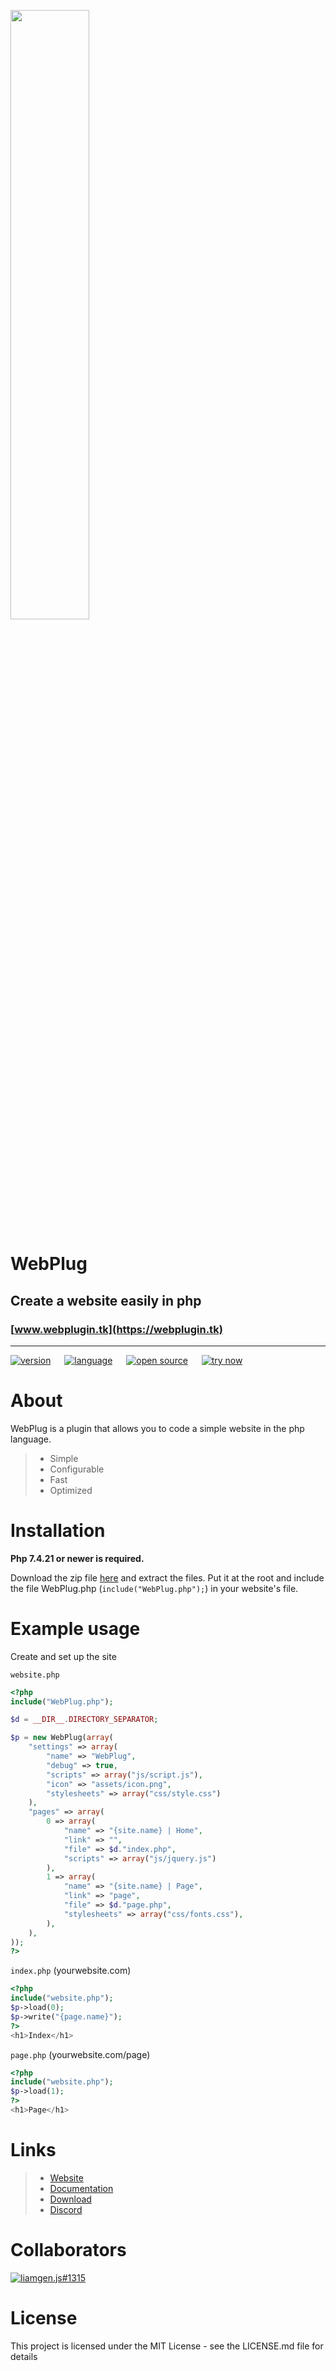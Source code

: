 <a href="https://webplugin.tk"><img src=https://webplugin.tk/cdn/banner.png width="50%"></a>
# WebPlug
## Create a website easily in php
### [www.webplugin.tk](https://webplugin.tk)

---

[![version](http://webplugin.tk/cdn/v/0.0.3.svg)](http://webplugin.tk/changelogs/v0.0.3) &emsp; [![language](http://webplugin.tk/cdn/badges/language-php.svg)](http://php.net) &emsp; [![open source](http://webplugin.tk/cdn/badges/open-source.svg)](http://webplugin.tk)  &emsp; [![try now](http://webplugin.tk/cdn/badges/try-now.svg)](http://webplugin.tk/getstarted)

# About

WebPlug is a plugin that allows you to code a simple website in the php language.

> - Simple
> - Configurable
> - Fast
> - Optimized

# Installation

**Php 7.4.21 or newer is required.**

Download the zip file [here](https://webplugin.tk/download) and extract the files. Put it at the root and include the file WebPlug.php (`include("WebPlug.php");`) in your website's file.


# Example usage

Create and set up the site

`website.php`
```php
<?php
include("WebPlug.php");

$d = __DIR__.DIRECTORY_SEPARATOR;

$p = new WebPlug(array(
    "settings" => array(
        "name" => "WebPlug",
        "debug" => true,
        "scripts" => array("js/script.js"),
        "icon" => "assets/icon.png",
        "stylesheets" => array("css/style.css")
    ),
    "pages" => array(
        0 => array(
            "name" => "{site.name} | Home",
            "link" => "",
            "file" => $d."index.php",
            "scripts" => array("js/jquery.js")
        ),
        1 => array(
            "name" => "{site.name} | Page",
            "link" => "page",
            "file" => $d."page.php",
            "stylesheets" => array("css/fonts.css"),
        ),
    ),
));
?>
```

`index.php` (yourwebsite.com)
```php
<?php
include("website.php"); 
$p->load(0);
$p->write("{page.name}");
?>
<h1>Index</h1>
```

`page.php` (yourwebsite.com/page)
```php
<?php
include("website.php"); 
$p->load(1);
?>
<h1>Page</h1>
```

# Links
> - [Website](https://webplugin.tk)
> - [Documentation](https://webplugin.tk/en/docs)
> - [Download](https://webplugin.tk/download)
> - [Discord](https://webplugin.tk/discord)

# Collaborators

[![liamgen.js#1315](http://webplugin.tk/cdn/user/liamgenjs.png)](http://webplugin.tk/u/liamgenjs)

# License
This project is licensed under the MIT License - see the LICENSE.md file for details
